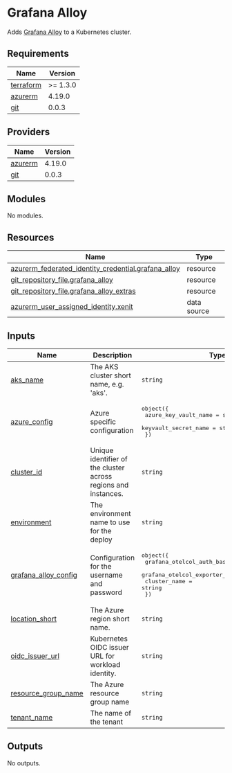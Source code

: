 # Grafana Alloy

Adds [Grafana Alloy](https://github.com/grafana/alloy/tree/main/operations/helm) to a Kubernetes cluster.

## Requirements

| Name | Version |
|------|---------|
| <a name="requirement_terraform"></a> [terraform](#requirement\_terraform) | >= 1.3.0 |
| <a name="requirement_azurerm"></a> [azurerm](#requirement\_azurerm) | 4.19.0 |
| <a name="requirement_git"></a> [git](#requirement\_git) | 0.0.3 |

## Providers

| Name | Version |
|------|---------|
| <a name="provider_azurerm"></a> [azurerm](#provider\_azurerm) | 4.19.0 |
| <a name="provider_git"></a> [git](#provider\_git) | 0.0.3 |

## Modules

No modules.

## Resources

| Name | Type |
|------|------|
| [azurerm_federated_identity_credential.grafana_alloy](https://registry.terraform.io/providers/hashicorp/azurerm/4.19.0/docs/resources/federated_identity_credential) | resource |
| [git_repository_file.grafana_alloy](https://registry.terraform.io/providers/xenitab/git/0.0.3/docs/resources/repository_file) | resource |
| [git_repository_file.grafana_alloy_extras](https://registry.terraform.io/providers/xenitab/git/0.0.3/docs/resources/repository_file) | resource |
| [azurerm_user_assigned_identity.xenit](https://registry.terraform.io/providers/hashicorp/azurerm/4.19.0/docs/data-sources/user_assigned_identity) | data source |

## Inputs

| Name | Description | Type | Default | Required |
|------|-------------|------|---------|:--------:|
| <a name="input_aks_name"></a> [aks\_name](#input\_aks\_name) | The AKS cluster short name, e.g. 'aks'. | `string` | n/a | yes |
| <a name="input_azure_config"></a> [azure\_config](#input\_azure\_config) | Azure specific configuration | <pre>object({<br/>    azure_key_vault_name = string<br/>    keyvault_secret_name = string<br/>  })</pre> | <pre>{<br/>  "azure_key_vault_name": "",<br/>  "keyvault_secret_name": ""<br/>}</pre> | no |
| <a name="input_cluster_id"></a> [cluster\_id](#input\_cluster\_id) | Unique identifier of the cluster across regions and instances. | `string` | n/a | yes |
| <a name="input_environment"></a> [environment](#input\_environment) | The environment name to use for the deploy | `string` | n/a | yes |
| <a name="input_grafana_alloy_config"></a> [grafana\_alloy\_config](#input\_grafana\_alloy\_config) | Configuration for the username and password | <pre>object({<br/>    grafana_otelcol_auth_basic_username = string<br/>    grafana_otelcol_exporter_endpoint   = string<br/>    cluster_name                        = string<br/>  })</pre> | <pre>{<br/>  "cluster_name": "",<br/>  "grafana_otelcol_auth_basic_username": "",<br/>  "grafana_otelcol_exporter_endpoint": ""<br/>}</pre> | no |
| <a name="input_location_short"></a> [location\_short](#input\_location\_short) | The Azure region short name. | `string` | n/a | yes |
| <a name="input_oidc_issuer_url"></a> [oidc\_issuer\_url](#input\_oidc\_issuer\_url) | Kubernetes OIDC issuer URL for workload identity. | `string` | n/a | yes |
| <a name="input_resource_group_name"></a> [resource\_group\_name](#input\_resource\_group\_name) | The Azure resource group name | `string` | n/a | yes |
| <a name="input_tenant_name"></a> [tenant\_name](#input\_tenant\_name) | The name of the tenant | `string` | n/a | yes |

## Outputs

No outputs.
